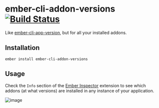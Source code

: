 # ember-cli-addon-versions [![Build Status](https://travis-ci.org/dfreeman/ember-cli-addon-versions.svg?branch=master)](https://travis-ci.org/dfreeman/ember-cli-addon-versions)

Like [ember-cli-app-version](https://github.com/EmberSherpa/ember-cli-app-version), but for all your installed addons.

## Installation

```
ember install ember-cli-addon-versions
```

## Usage

Check the `Info` section of the [Ember Inspector](https://github.com/emberjs/ember-inspector) extension to see which addons (at what versions) are installed in any instance of your application.

![image](https://user-images.githubusercontent.com/108688/32679890-25adfb6e-c636-11e7-9381-88723e11548b.png)
